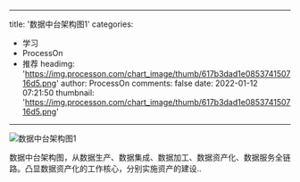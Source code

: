 
---
title: '数据中台架构图1'
categories: 
 - 学习
 - ProcessOn
 - 推荐
headimg: 'https://img.processon.com/chart_image/thumb/617b3dad1e085374150716d5.png'
author: ProcessOn
comments: false
date: 2022-01-12 07:21:50
thumbnail: 'https://img.processon.com/chart_image/thumb/617b3dad1e085374150716d5.png'
---

<div>   
<img class="thumb" alt="数据中台架构图1" src="https://img.processon.com/chart_image/thumb/617b3dad1e085374150716d5.png" referrerpolicy="no-referrer">
<p>数据中台架构图，从数据生产、数据集成、数据加工、数据资产化、数据服务全链路。凸显数据资产化的工作核心，分别实施资产的建设..</p>  
</div>
            